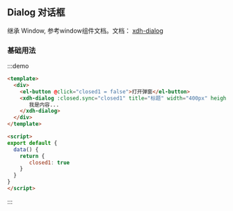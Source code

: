 ## Dialog 对话框

继承 Window, 参考window组件文档。文档： [xdh-dialog](#/src/widgets%2Fmodule-widgets_xdh-dialog.html)


### 基础用法

:::demo
```html
<template>
  <div>
    <el-button @click="closed1 = false">打开弹窗</el-button>
    <xdh-dialog :closed.sync="closed1" title="标题" width="400px" height="200px">
       我是内容...
    </xdh-dialog>
  </div>
</template>

<script>
export default {
  data() {
    return {
       closed1: true
    }
  }
}
</script>
```
:::
